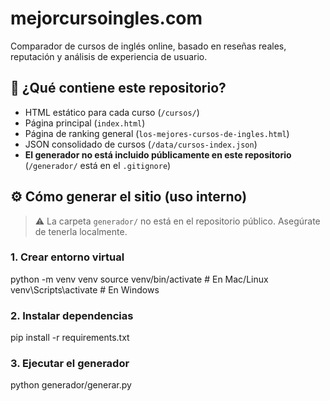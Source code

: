# mejorcursoingles.com

Comparador de cursos de inglés online, basado en reseñas reales, reputación y análisis de experiencia de usuario.

## 🚀 ¿Qué contiene este repositorio?

- HTML estático para cada curso (`/cursos/`)
- Página principal (`index.html`)
- Página de ranking general (`los-mejores-cursos-de-ingles.html`)
- JSON consolidado de cursos (`/data/cursos-index.json`)
- **El generador no está incluido públicamente en este repositorio** (`/generador/` está en el `.gitignore`)

## ⚙️ Cómo generar el sitio (uso interno)

> ⚠️ La carpeta `generador/` no está en el repositorio público. Asegúrate de tenerla localmente.

### 1. Crear entorno virtual
python -m venv venv
source venv/bin/activate  # En Mac/Linux
venv\Scripts\activate     # En Windows

### 2. Instalar dependencias
pip install -r requirements.txt

### 3. Ejecutar el generador
python generador/generar.py